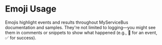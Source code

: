 # Emoji Usage

Emojis highlight events and results throughout MyServiceBus documentation and samples. They're not limited to logging—you might see them in comments or snippets to show what happened (e.g., 🎉 for an event, ✅ for success).
